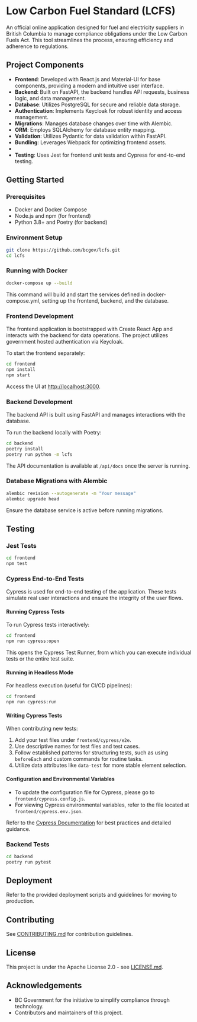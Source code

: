 # Low Carbon Fuel Standard (LCFS)

An official online application designed for fuel and electricity suppliers in British Columbia to manage compliance obligations under the Low Carbon Fuels Act. This tool streamlines the process, ensuring efficiency and adherence to regulations.

## Project Components

- **Frontend**: Developed with React.js and Material-UI for base components, providing a modern and intuitive user interface.
- **Backend**: Built on FastAPI, the backend handles API requests, business logic, and data management.
- **Database**: Utilizes PostgreSQL for secure and reliable data storage.
- **Authentication**: Implements Keycloak for robust identity and access management.
- **Migrations**: Manages database changes over time with Alembic.
- **ORM**: Employs SQLAlchemy for database entity mapping.
- **Validation**: Utilizes Pydantic for data validation within FastAPI.
- **Bundling**: Leverages Webpack for optimizing frontend assets.
- 
- **Testing**: Uses Jest for frontend unit tests and Cypress for end-to-end testing.

## Getting Started

### Prerequisites

- Docker and Docker Compose
- Node.js and npm (for frontend)
- Python 3.8+ and Poetry (for backend)

### Environment Setup

```bash
git clone https://github.com/bcgov/lcfs.git
cd lcfs
```

### Running with Docker

```bash
docker-compose up --build
```

This command will build and start the services defined in docker-compose.yml, setting up the frontend, backend, and the database.

### Frontend Development

The frontend application is bootstrapped with Create React App and interacts with the backend for data operations. 
The project utilizes government hosted authentication via Keycloak.

To start the frontend separately:

```bash
cd frontend
npm install
npm start
```

Access the UI at [http://localhost:3000](http://localhost:3000).

### Backend Development

The backend API is built using FastAPI and manages interactions with the database.

To run the backend locally with Poetry:

```bash
cd backend
poetry install
poetry run python -m lcfs
```

The API documentation is available at `/api/docs` once the server is running.

### Database Migrations with Alembic

```bash
alembic revision --autogenerate -m "Your message"
alembic upgrade head
```

Ensure the database service is active before running migrations.

## Testing

### Jest Tests

```bash
cd frontend
npm test
```

### Cypress End-to-End Tests

Cypress is used for end-to-end testing of the application. These tests simulate real user interactions and ensure the integrity of the user flows.

#### Running Cypress Tests

To run Cypress tests interactively:

```bash
cd frontend
npm run cypress:open
```

This opens the Cypress Test Runner, from which you can execute individual tests or the entire test suite.

#### Running in Headless Mode

For headless execution (useful for CI/CD pipelines):

```bash
cd frontend
npm run cypress:run
```

#### Writing Cypress Tests

When contributing new tests:

1. Add your test files under `frontend/cypress/e2e`.
2. Use descriptive names for test files and test cases.
3. Follow established patterns for structuring tests, such as using `beforeEach` and custom commands for routine tasks.
4. Utilize data attributes like `data-test` for more stable element selection.

#### Configuration and Environmental Variables
- To update the configuration file for Cypress, please go to `frontend/cypress.config.js`.
- For viewing Cypress environmental variables, refer to the file located at `frontend/cypress.env.json`.

Refer to the [Cypress Documentation](https://docs.cypress.io) for best practices and detailed guidance.

### Backend Tests

```bash
cd backend
poetry run pytest
```

## Deployment

Refer to the provided deployment scripts and guidelines for moving to production.

## Contributing

See [CONTRIBUTING.md](CONTRIBUTING.md) for contribution guidelines.

## License

This project is under the Apache License 2.0 - see [LICENSE.md](LICENSE.md).

## Acknowledgements

- BC Government for the initiative to simplify compliance through technology.
- Contributors and maintainers of this project.
